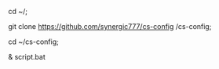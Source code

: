cd ~/;

git clone https://github.com/synergic777/cs-config /cs-config;

cd ~/cs-config;

& script.bat
